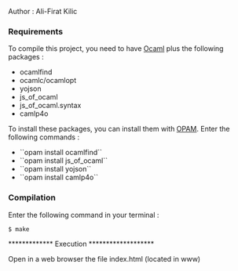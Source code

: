 Author : Ali-Firat Kilic

<h3> Requirements </h3>

<p>To compile this project, you need to have <a href="https://ocaml.org/docs/install.fr.html">Ocaml<a/> plus the following packages : </p>

<ul>  
  <li>ocamlfind</li>
  <li>ocamlc/ocamlopt</li>
  <li>yojson</li>
  <li>js_of_ocaml</li>
  <li>js_of_ocaml.syntax</li>
  <li>camlp4o</li>
</ul>

<p>To install these packages, you can install them with <a href="http://opam.ocaml.org/">OPAM</a>. Enter the following commands : </p>

<ul>
<li>``opam install ocamlfind``</li>
<li>``opam install js_of_ocaml``</li>
<li>``opam install yojson``</li>
<li>``opam install camlp4o``</li>
</ul>

<h3> Compilation </h3>

Enter the following command in your terminal : 
	  
``$ make``

************* Execution *******************

Open in a web browser the file index.html (located in www)


